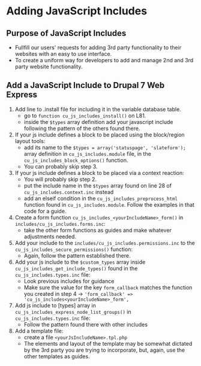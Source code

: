 # Adding JavaScript Includes

## Purpose of JavaScript Includes
- Fullfill our users' requests for adding 3rd party functionality to their websites with an easy to use interface.
- To create a uniform way for developers to add and manage 2nd and 3rd party website functionality.

## Add a JavaScript Include to Drupal 7 Web Express
1. Add line to .install file for including it in the variable database table.
    - go to `function cu_js_includes_install()` on L81.
    - inside the `$types` array definition add your javascript include following the pattern of the others found there.
2. If your js include defines a block to be placed using the block/region layout tools:
    - add its name to the `$types = array('statuspage', 'slateform');` array definition in `cu_js_includes.module` file, in the `cu_js_includes_block_options()` function.
    - You can probably skip step 3.
3. If your js include defines a block to be placed via a context reaction:
    - You will probably skip step 2.
    - put the include name in the `$types` array found on line 28 of `cu_js_includes.context.inc` instead
    - add an elseif condition in the `cu_js_includes_preprocess_html` function found in `cu_js_includes.module`. Follow the examples in that code for a guide.
4. Create a form function `cu_js_includes_<yourIncludeName>_form()` in `includes/cu_js_includes.forms.inc`:
    - take the other form functions as guides and make whatever adjustments needed.
5. Add your include to the `includes/cu_js_includes.permissions.inc` to the `cu_js_includes_secure_permissions()` function:
    - Again, follow the pattern established there.
6. Add your js include to the `$custom_types` array inside `cu_js_includes_get_include_types()` found in the `cu_js_includes.types.inc` file:
    - Look previous includes for guidance
    - Make sure the value for the key `form_callback` matches the function you created in step 4 -> `'form_callback' => 'cu_js_includes<yourIncludeName>_form',`
7. Add js include to [types] array in `cu_js_includes_express_node_list_groups()` in `cu_js_includes.types.inc` file:
    - Follow the pattern found there with other includes
8. Add a template file:
    - create a file `<yourJsIncludeName>.tpl.php`
    - The elements and layout of the template may be somewhat dictated by the 3rd party you are trying to incorporate, but, again, use the other templates as guides.
